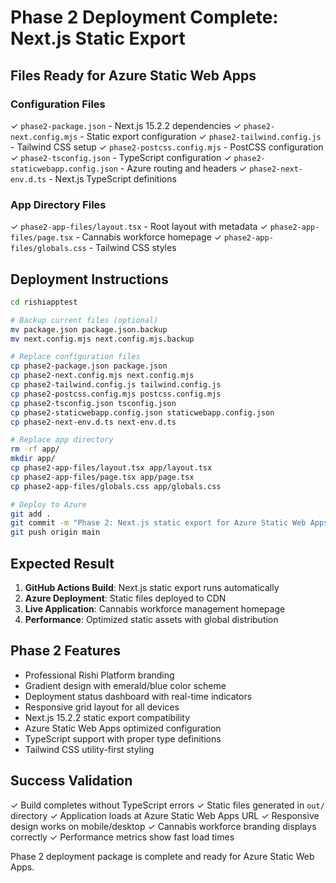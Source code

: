 # Phase 2 Deployment Complete: Next.js Static Export

## Files Ready for Azure Static Web Apps

### Configuration Files

✓ `phase2-package.json` - Next.js 15.2.2 dependencies
✓ `phase2-next.config.mjs` - Static export configuration
✓ `phase2-tailwind.config.js` - Tailwind CSS setup
✓ `phase2-postcss.config.mjs` - PostCSS configuration
✓ `phase2-tsconfig.json` - TypeScript configuration
✓ `phase2-staticwebapp.config.json` - Azure routing and headers
✓ `phase2-next-env.d.ts` - Next.js TypeScript definitions

### App Directory Files

✓ `phase2-app-files/layout.tsx` - Root layout with metadata
✓ `phase2-app-files/page.tsx` - Cannabis workforce homepage
✓ `phase2-app-files/globals.css` - Tailwind CSS styles

## Deployment Instructions

```bash
cd rishiapptest

# Backup current files (optional)
mv package.json package.json.backup
mv next.config.mjs next.config.mjs.backup

# Replace configuration files
cp phase2-package.json package.json
cp phase2-next.config.mjs next.config.mjs
cp phase2-tailwind.config.js tailwind.config.js
cp phase2-postcss.config.mjs postcss.config.mjs
cp phase2-tsconfig.json tsconfig.json
cp phase2-staticwebapp.config.json staticwebapp.config.json
cp phase2-next-env.d.ts next-env.d.ts

# Replace app directory
rm -rf app/
mkdir app/
cp phase2-app-files/layout.tsx app/layout.tsx
cp phase2-app-files/page.tsx app/page.tsx
cp phase2-app-files/globals.css app/globals.css

# Deploy to Azure
git add .
git commit -m "Phase 2: Next.js static export for Azure Static Web Apps"
git push origin main
```

## Expected Result

1. **GitHub Actions Build**: Next.js static export runs automatically
2. **Azure Deployment**: Static files deployed to CDN
3. **Live Application**: Cannabis workforce management homepage
4. **Performance**: Optimized static assets with global distribution

## Phase 2 Features

- Professional Rishi Platform branding
- Gradient design with emerald/blue color scheme
- Deployment status dashboard with real-time indicators
- Responsive grid layout for all devices
- Next.js 15.2.2 static export compatibility
- Azure Static Web Apps optimized configuration
- TypeScript support with proper type definitions
- Tailwind CSS utility-first styling

## Success Validation

✓ Build completes without TypeScript errors
✓ Static files generated in `out/` directory
✓ Application loads at Azure Static Web Apps URL
✓ Responsive design works on mobile/desktop
✓ Cannabis workforce branding displays correctly
✓ Performance metrics show fast load times

Phase 2 deployment package is complete and ready for Azure Static Web Apps.
